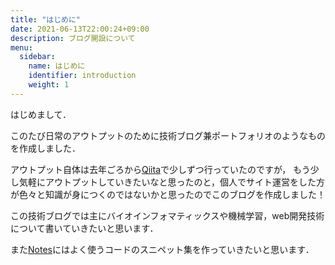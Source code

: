 ```yaml
---
title: "はじめに"
date: 2021-06-13T22:00:24+09:00
description: ブログ開設について
menu:
  sidebar:
    name: はじめに
    identifier: introduction
    weight: 1
---
```


はじめまして．

このたび日常のアウトプットのために技術ブログ兼ポートフォリオのようなものを作成しました．

アウトプット自体は去年ごろから[Qiita](https://qiita.com/yutake27)で少しずつ行っていたのですが，
もう少し気軽にアウトプットしていきたいなと思ったのと，個人でサイト運営をした方が色々と知識が身につくのではないかと思ったのでこのブログを作成しました！

この技術ブログでは主にバイオインフォマティックスや機械学習，web開発技術について書いていきたいと思います．

また[Notes](../../notes)にはよく使うコードのスニペット集を作っていきたいと思います．

